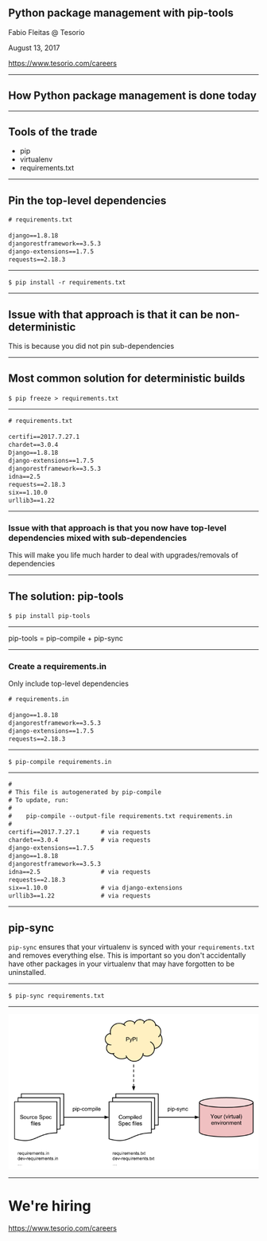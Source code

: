 ## Python package management with pip-tools

Fabio Fleitas @ Tesorio

August 13, 2017

<https://www.tesorio.com/careers>

---

## How Python package management is done today

---

## Tools of the trade

* pip
* virtualenv
* requirements.txt

---

## Pin the top-level dependencies

```
# requirements.txt

django==1.8.18
djangorestframework==3.5.3
django-extensions==1.7.5
requests==2.18.3
```

---

`$ pip install -r requirements.txt`

---

## Issue with that approach is that it can be non-deterministic

This is because you did not pin sub-dependencies

---

## Most common solution for deterministic builds

`$ pip freeze > requirements.txt`

---

```
# requirements.txt

certifi==2017.7.27.1
chardet==3.0.4
Django==1.8.18
django-extensions==1.7.5
djangorestframework==3.5.3
idna==2.5
requests==2.18.3
six==1.10.0
urllib3==1.22
```

---

### Issue with that approach is that you now have top-level dependencies mixed with sub-dependencies

This will make you life much harder to deal with upgrades/removals of dependencies

---

## The solution: pip-tools

`$ pip install pip-tools`

---

pip-tools = pip-compile + pip-sync

---

### Create a requirements.in
Only include top-level dependencies

```
# requirements.in

django==1.8.18
djangorestframework==3.5.3
django-extensions==1.7.5
requests==2.18.3
```

---

`$ pip-compile requirements.in`

---

```
#
# This file is autogenerated by pip-compile
# To update, run:
#
#    pip-compile --output-file requirements.txt requirements.in
#
certifi==2017.7.27.1      # via requests
chardet==3.0.4            # via requests
django-extensions==1.7.5
django==1.8.18
djangorestframework==3.5.3
idna==2.5                 # via requests
requests==2.18.3
six==1.10.0               # via django-extensions
urllib3==1.22             # via requests
```

---

## pip-sync
`pip-sync` ensures that your virtualenv is synced with your `requirements.txt` and removes everything else. This is important so you don't accidentally have other packages in your virtualenv that may have forgotten to be uninstalled.

---

`$ pip-sync requirements.txt`

---

![](./pip-tools-overview.png)

---

# We're hiring

<https://www.tesorio.com/careers>
